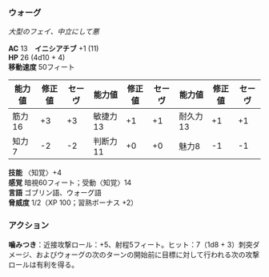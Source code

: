 ### ウォーグ
*大型のフェイ、中立にして悪*

**AC** 13　**イニシアチブ** +1 (11)  
**HP** 26 (4d10 + 4)  
**移動速度** 50フィート

| 能力値 | 修正値 | セーヴ | 能力値 | 修正値 | セーヴ | 能力値 | 修正値 | セーヴ |
|--------|--------|--------|--------|--------|--------|--------|--------|--------|
| 筋力16 | +3 | +3 | 敏捷力13 | +1 | +1 | 耐久力13 | +1 | +1 |
| 知力7 | -2 | -2 | 判断力11 | +0 | +0 | 魅力8 | -1 | -1 |

**技能** 〈知覚〉+4  
**感覚** 暗視60フィート；受動〈知覚〉14  
**言語** ゴブリン語、ウォーグ語  
**脅威度** 1/2（XP 100；習熟ボーナス +2）

### アクション

**噛みつき**：近接攻撃ロール：+5、射程5フィート。ヒット：7（1d8 + 3）刺突ダメージ、およびウォーグの次のターンの開始前に目標に対して行われる次の攻撃ロールは有利を得る。